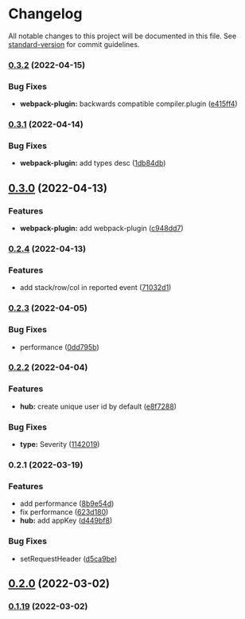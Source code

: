 # Changelog

All notable changes to this project will be documented in this file. See [standard-version](https://github.com/conventional-changelog/standard-version) for commit guidelines.

### [0.3.2](https://github.com/tian0o0/booji/compare/v0.3.1...v0.3.2) (2022-04-15)


### Bug Fixes

* **webpack-plugin:** backwards compatible compiler.plugin ([e415ff4](https://github.com/tian0o0/booji/commit/e415ff441706d02239e6069031e37af148a0f09f))

### [0.3.1](https://github.com/tian0o0/booji/compare/v0.3.0...v0.3.1) (2022-04-14)


### Bug Fixes

* **webpack-plugin:** add types desc ([1db84db](https://github.com/tian0o0/booji/commit/1db84db3764aa21fc8312ff426d190c86569259b))

## [0.3.0](https://github.com/tian0o0/booji/compare/v0.2.4...v0.3.0) (2022-04-13)


### Features

* **webpack-plugin:** add webpack-plugin ([c948dd7](https://github.com/tian0o0/booji/commit/c948dd73397b539dc7d9b3864208308e11b7edbc))

### [0.2.4](https://github.com/tian0o0/booji/compare/v0.2.3...v0.2.4) (2022-04-13)


### Features

* add stack/row/col in reported event ([71032d1](https://github.com/tian0o0/booji/commit/71032d11c4300d0ad6aabd7bc724d993a4d852c0))

### [0.2.3](https://github.com/tian0o0/booji/compare/v0.2.2...v0.2.3) (2022-04-05)


### Bug Fixes

* performance ([0dd795b](https://github.com/tian0o0/booji/commit/0dd795b95714bf72fdf8298279351021e86e7836))

### [0.2.2](https://github.com/tian0o0/booji/compare/v0.2.1...v0.2.2) (2022-04-04)


### Features

* **hub:** create unique user id by default ([e8f7288](https://github.com/tian0o0/booji/commit/e8f72882a31c5f6bbf863623f9fa7e2df970b49a))


### Bug Fixes

* **type:** Severity ([1142019](https://github.com/tian0o0/booji/commit/11420191205d5f2d052b0434771b1d8ac092846d))

### 0.2.1 (2022-03-19)


### Features

* add performance ([8b9e54d](https://github.com/tian0o0/booji/commit/8b9e54dd07508e165fb113fac69c018d6f5e226d))
* fix performance ([623d180](https://github.com/tian0o0/booji/commit/623d180ca1b021b7d477019698a4852a7d7954c9))
* **hub:** add appKey ([d449bf8](https://github.com/tian0o0/booji/commit/d449bf8990504df3ddd05a07f3aa2cdec94aeaf7))


### Bug Fixes

* setRequestHeader ([d5ca9be](https://github.com/tian0o0/booji/commit/d5ca9bed106f22588c08e705b34f1bf30a97c47b))

## [0.2.0](https://github.com/tian0o0/booji/compare/v0.1.19...v0.2.0) (2022-03-02)

### [0.1.19](https://github.com/tian0o0/booji/compare/v0.1.18...v0.1.19) (2022-03-02)

